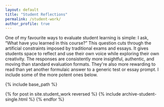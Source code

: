 ```yaml
---
layout: default
title: "Student Reflections"
permalink: /student-work/
author_profile: true
---
```


One of my favourite ways to evaluate student learning is simple: I ask, “What have you learned in this course?” This question cuts through the artificial constraints imposed by traditional exams and essays. It gives students space to reflect and use their own voice while exploring their own creativity. The responses are consistently more insightful, authentic, and moving than standard evaluation formats. They're also more rewarding to read than yet another formulaic answer to a generic test or essay prompt. I include some of the more potent ones below.  


{% include base_path %}

{% for post in site.student_work reversed %}
  {% include archive-student-single.html %}
{% endfor %}
